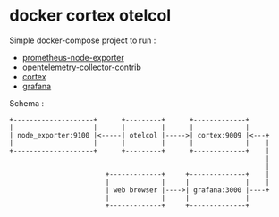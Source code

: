 docker cortex otelcol
=====================

Simple docker-compose project to run :
* [prometheus-node-exporter](https://github.com/prometheus/node_exporter)
* [opentelemetry-collector-contrib](https://github.com/open-telemetry/opentelemetry-collector-contrib)
* [cortex](https://github.com/cortexproject/cortex)
* [grafana](https://github.com/grafana/grafana)

Schema :
```
+--------------------+      +---------+      +-------------+
|                    |      |         |      |             |
| node_exporter:9100 |<-----| otelcol |----->| cortex:9009 |<---+
|                    |      |         |      |             |    |
+--------------------+      +---------+      +-------------+    |
                                                                |
                                                                |
                        +-------------+     +--------------+    |
                        |             |     |              |    |
                        | web browser |---->| grafana:3000 |----+
                        |             |     |              |
                        +-------------+     +--------------+
```
